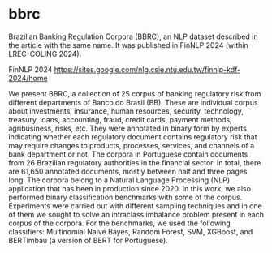 # bbrc
Brazilian Banking Regulation Corpora (BBRC), an NLP dataset described in the article with the same name. It was published in FinNLP 2024 (within LREC-COLING 2024).

FinNLP 2024
https://sites.google.com/nlg.csie.ntu.edu.tw/finnlp-kdf-2024/home

We present BBRC, a collection of 25 corpus of banking regulatory risk from different departments of Banco do Brasil (BB). These are individual corpus about investments, insurance, human resources, security, technology, treasury, loans, accounting, fraud, credit cards, payment methods, agribusiness, risks, etc. They were annotated in binary form by experts indicating whether each regulatory document contains regulatory risk that may require changes to products, processes, services, and channels of a bank department or not. The corpora in Portuguese contain documents from 26 Brazilian regulatory authorities in the financial sector. In total, there are 61,650 annotated documents, mostly between half and three pages long. The corpora belong to a Natural Language Processing (NLP) application that has been in production since 2020. In this work, we also performed binary classification benchmarks with some of the corpus. Experiments were carried out with different sampling techniques and in one of them we sought to solve an intraclass imbalance problem present in each corpus of the corpora. For the benchmarks, we used the following classifiers: Multinomial Naive Bayes, Random Forest, SVM, XGBoost, and BERTimbau (a version of BERT for Portuguese).
